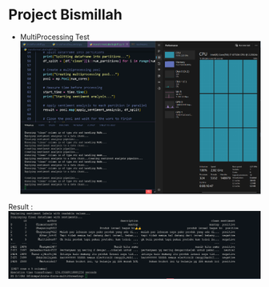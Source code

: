 # Project Bismillah

- MultiProcessing Test
![alt text](image.png)

Result : ![result](image-2.png)
